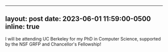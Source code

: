 <!-- ---
layout: post
date: 2022-05-02 11:59:00-0500
inline: true
---

I received the <a href='https://amita.alumgroup.mit.edu/s/1314/bp19/interior.aspx?sid=1314&gid=20&pgid=60844'>Association of MIT Alumnae (AMITA) Senior Academic Award</a> and the <a href='https://mta.mit.edu/mta-student-award-descriptions'>Gregory Tucker Memorial Award</a>. -->

---
layout: post
date: 2023-06-01 11:59:00-0500
inline: true
---

I will be attending UC Berkeley for my PhD in Computer Science, supported by the NSF GRFP and Chancellor's Fellowship!